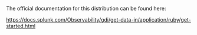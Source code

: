 The official documentation for this distribution can be found here:

https://docs.splunk.com/Observability/gdi/get-data-in/application/ruby/get-started.html
